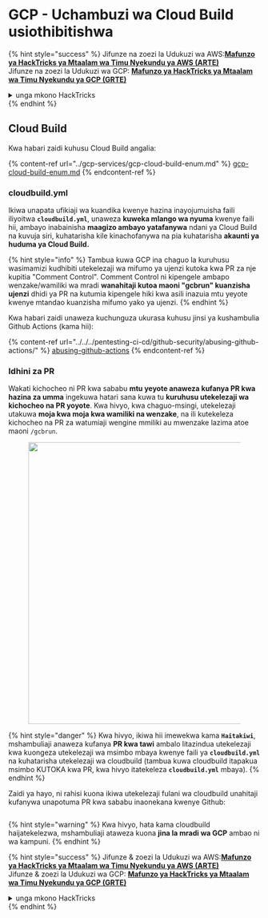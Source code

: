 # GCP - Uchambuzi wa Cloud Build usiothibitishwa

{% hint style="success" %}
Jifunze na zoezi la Udukuzi wa AWS:<img src="/.gitbook/assets/image.png" alt="" data-size="line">[**Mafunzo ya HackTricks ya Mtaalam wa Timu Nyekundu ya AWS (ARTE)**](https://training.hacktricks.xyz/courses/arte)<img src="/.gitbook/assets/image.png" alt="" data-size="line">\
Jifunze na zoezi la Udukuzi wa GCP: <img src="/.gitbook/assets/image (2).png" alt="" data-size="line">[**Mafunzo ya HackTricks ya Mtaalam wa Timu Nyekundu ya GCP (GRTE)**<img src="/.gitbook/assets/image (2).png" alt="" data-size="line">](https://training.hacktricks.xyz/courses/grte)

<details>

<summary>unga mkono HackTricks</summary>

* Angalia [**mpango wa michango**](https://github.com/sponsors/carlospolop)!
* **Jiunge na** 💬 [**Kikundi cha Discord**](https://discord.gg/hRep4RUj7f) au [**kikundi cha telegram**](https://t.me/peass) au **tufuate** kwenye **Twitter** 🐦 [**@hacktricks\_live**](https://twitter.com/hacktricks\_live)**.**
* **Shiriki mbinu za udukuzi kwa kuwasilisha PRs kwa** [**HackTricks**](https://github.com/carlospolop/hacktricks) na [**HackTricks Cloud**](https://github.com/carlospolop/hacktricks-cloud) repos za github.

</details>
{% endhint %}

## Cloud Build

Kwa habari zaidi kuhusu Cloud Build angalia:

{% content-ref url="../gcp-services/gcp-cloud-build-enum.md" %}
[gcp-cloud-build-enum.md](../gcp-services/gcp-cloud-build-enum.md)
{% endcontent-ref %}

### cloudbuild.yml

Ikiwa unapata ufikiaji wa kuandika kwenye hazina inayojumuisha faili iliyoitwa **`cloudbuild.yml`**, unaweza **kuweka mlango wa nyuma** kwenye faili hii, ambayo inabainisha **maagizo ambayo yatafanywa** ndani ya Cloud Build na kuvuja siri, kuhatarisha kile kinachofanywa na pia kuhatarisha **akaunti ya huduma ya Cloud Build.**

{% hint style="info" %}
Tambua kuwa GCP ina chaguo la kuruhusu wasimamizi kudhibiti utekelezaji wa mifumo ya ujenzi kutoka kwa PR za nje kupitia "Comment Control". Comment Control ni kipengele ambapo wenzake/wamiliki wa mradi **wanahitaji kutoa maoni "gcbrun" kuanzisha ujenzi** dhidi ya PR na kutumia kipengele hiki kwa asili inazuia mtu yeyote kwenye mtandao kuanzisha mifumo yako ya ujenzi.
{% endhint %}

Kwa habari zaidi unaweza kuchunguza ukurasa kuhusu jinsi ya kushambulia Github Actions (kama hii):

{% content-ref url="../../../pentesting-ci-cd/github-security/abusing-github-actions/" %}
[abusing-github-actions](../../../pentesting-ci-cd/github-security/abusing-github-actions/)
{% endcontent-ref %}

### Idhini za PR

Wakati kichocheo ni PR kwa sababu **mtu yeyote anaweza kufanya PR kwa hazina za umma** ingekuwa hatari sana kuwa tu **kuruhusu utekelezaji wa kichocheo na PR yoyote**. Kwa hivyo, kwa chaguo-msingi, utekelezaji utakuwa **moja kwa moja kwa wamiliki na wenzake**, na ili kutekeleza kichocheo na PR za watumiaji wengine mmiliki au mwenzake lazima atoe maoni `/gcbrun`.

<figure><img src="../../../.gitbook/assets/image (339).png" alt="" width="563"><figcaption></figcaption></figure>

{% hint style="danger" %}
Kwa hivyo, ikiwa hii imewekwa kama **`Haitakiwi`**, mshambuliaji anaweza kufanya **PR kwa tawi** ambalo litazindua utekelezaji kwa kuongeza utekelezaji wa msimbo mbaya kwenye faili ya **`cloudbuild.yml`** na kuhatarisha utekelezaji wa cloudbuild (tambua kuwa cloudbuild itapakua msimbo KUTOKA kwa PR, kwa hivyo itatekeleza **`cloudbuild.yml`** mbaya).
{% endhint %}

Zaidi ya hayo, ni rahisi kuona ikiwa utekelezaji fulani wa cloudbuild unahitaji kufanywa unapotuma PR kwa sababu inaonekana kwenye Github:

<figure><img src="../../../.gitbook/assets/image (340).png" alt=""><figcaption></figcaption></figure>

{% hint style="warning" %}
Kwa hivyo, hata kama cloudbuild haijatekelezwa, mshambuliaji ataweza kuona **jina la mradi wa GCP** ambao ni wa kampuni.
{% endhint %}

{% hint style="success" %}
Jifunze & zoezi la Udukuzi wa AWS:<img src="/.gitbook/assets/image.png" alt="" data-size="line">[**Mafunzo ya HackTricks ya Mtaalam wa Timu Nyekundu ya AWS (ARTE)**](https://training.hacktricks.xyz/courses/arte)<img src="/.gitbook/assets/image.png" alt="" data-size="line">\
Jifunze & zoezi la Udukuzi wa GCP: <img src="/.gitbook/assets/image (2).png" alt="" data-size="line">[**Mafunzo ya HackTricks ya Mtaalam wa Timu Nyekundu ya GCP (GRTE)**<img src="/.gitbook/assets/image (2).png" alt="" data-size="line">](https://training.hacktricks.xyz/courses/grte)

<details>

<summary>unga mkono HackTricks</summary>

* Angalia [**mpango wa michango**](https://github.com/sponsors/carlospolop)!
* **Jiunge na** 💬 [**Kikundi cha Discord**](https://discord.gg/hRep4RUj7f) au [**kikundi cha telegram**](https://t.me/peass) au **tufuate** kwenye **Twitter** 🐦 [**@hacktricks\_live**](https://twitter.com/hacktricks\_live)**.**
* **Shiriki mbinu za udukuzi kwa kuwasilisha PRs kwa** [**HackTricks**](https://github.com/carlospolop/hacktricks) na [**HackTricks Cloud**](https://github.com/carlospolop/hacktricks-cloud) repos za github.

</details>
{% endhint %}
